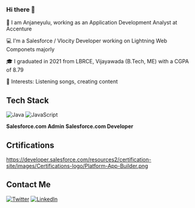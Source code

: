 ### Hi there 👋
🔭  I am Anjaneyulu, working as an Application Development Analyst at Accenture 

💻 I’m a Salesforce / Vlocity Developer working on Lightning Web Componets majorly 

🎓 I graduated in 2021 from LBRCE, Vijayawada (B.Tech, ME) with a CGPA of 8.79 

💞️ Interests: Listening songs, creating content
  
## Tech Stack 
![Java](https://img.shields.io/badge/java-%23ED8B00.svg?style=for-the-badge&logo=java&logoColor=white)
![JavaScript](https://img.shields.io/badge/javascript-%23323330.svg?style=for-the-badge&logo=javascript&logoColor=%23F7DF1E)

**Salesforce.com Admin**
**Salesforce.com Developer**

## Crtifications
https://developer.salesforce.com/resources2/certification-site/images/Certifications-logo/Platform-App-Builder.png

## Contact Me
[![Twitter](https://img.shields.io/badge/Twitter-1DA1F2?style=for-the-badge&logo=twitter&logoColor=white)](https://twitter.com/AnjaneyuluPath6)
[![LinkedIn](https://img.shields.io/badge/LinkedIn-0077B5?style=for-the-badge&logo=linkedin&logoColor=white)](https://www.linkedin.com/in/anjaneyulu-pathi/)
